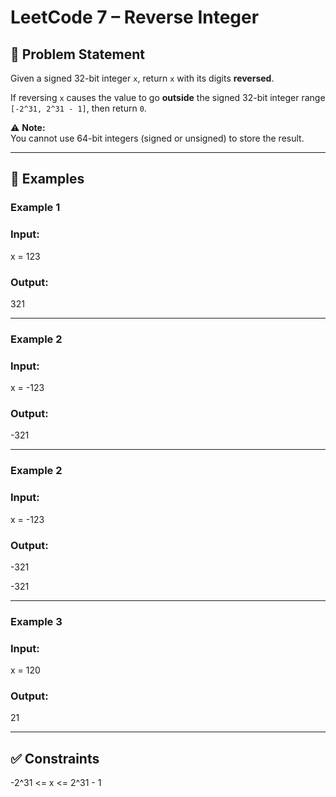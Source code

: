 # LeetCode 7 – Reverse Integer

## 📌 Problem Statement

Given a signed 32-bit integer `x`, return `x` with its digits **reversed**.

If reversing `x` causes the value to go **outside** the signed 32-bit integer range `[-2^31, 2^31 - 1]`, then return `0`.

⚠️ **Note:**  
You cannot use 64-bit integers (signed or unsigned) to store the result.

---

## 🧩 Examples

### Example 1

### Input:

x = 123

### Output:

321

---

### Example 2

### Input:

x = -123

### Output:

-321

---

### Example 2

### Input:

x = -123

### Output:

-321

-321

---

### Example 3

### Input:

x = 120

### Output:

21

---

## ✅ Constraints

-2^31 <= x <= 2^31 - 1
